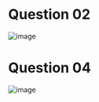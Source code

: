 # Question 02
![image](https://github.com/user-attachments/assets/1415e21d-dc51-4c8b-ba43-a0689a9ab82b)


# Question 04
![image](https://github.com/user-attachments/assets/6703770e-85f2-4f9a-a628-a8108564bde5)

